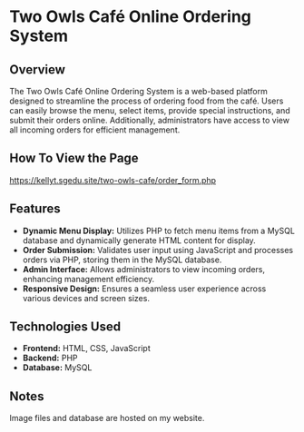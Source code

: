 # Two Owls Café Online Ordering System

## Overview
The Two Owls Café Online Ordering System is a web-based platform designed to streamline the process of ordering food from the café. Users can easily browse the menu, select items, provide special instructions, and submit their orders online. Additionally, administrators have access to view all incoming orders for efficient management.

## How To View the Page
https://kellyt.sgedu.site/two-owls-cafe/order_form.php

## Features
* **Dynamic Menu Display:** Utilizes PHP to fetch menu items from a MySQL database and dynamically generate HTML content for display.
* **Order Submission:** Validates user input using JavaScript and processes orders via PHP, storing them in the MySQL database.
* **Admin Interface:** Allows administrators to view incoming orders, enhancing management efficiency.
* **Responsive Design:** Ensures a seamless user experience across various devices and screen sizes.

## Technologies Used
* **Frontend:** HTML, CSS, JavaScript
* **Backend:** PHP
* **Database:** MySQL

## Notes
Image files and database are hosted on my website.

